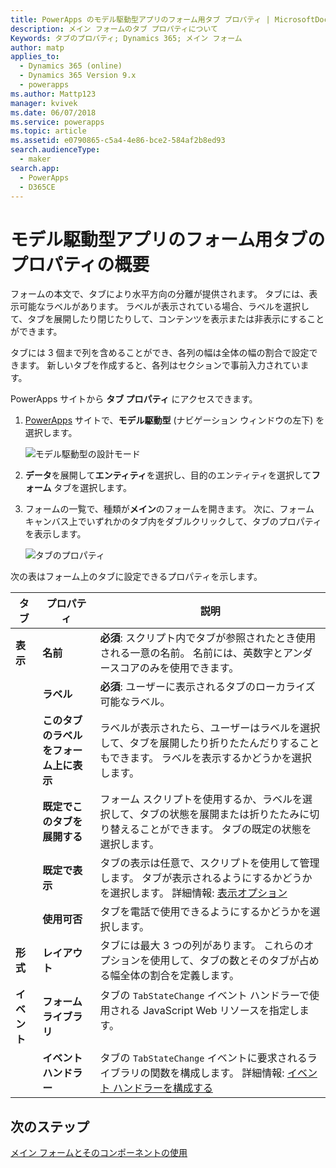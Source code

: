```yaml
---
title: PowerApps のモデル駆動型アプリのフォーム用タブ プロパティ | MicrosoftDocs
description: メイン フォームのタブ プロパティについて
Keywords: タブのプロパティ; Dynamics 365; メイン フォーム
author: matp
applies_to:
  - Dynamics 365 (online)
  - Dynamics 365 Version 9.x
  - powerapps
ms.author: Mattp123
manager: kvivek
ms.date: 06/07/2018
ms.service: powerapps
ms.topic: article
ms.assetid: e0790865-c5a4-4e86-bce2-584af2b8ed93
search.audienceType:
  - maker
search.app:
  - PowerApps
  - D365CE
---
```

# <a name="tab-properties-for-model-driven-app-forms-overview"></a>モデル駆動型アプリのフォーム用タブのプロパティの概要

 フォームの本文で、タブにより水平方向の分離が提供されます。 タブには、表示可能なラベルがあります。 ラベルが表示されている場合、ラベルを選択して、タブを展開したり閉じたりして、コンテンツを表示または非表示にすることができます。  
  
 タブには 3 個まで列を含めることができ、各列の幅は全体の幅の割合で設定できます。 新しいタブを作成すると、各列はセクションで事前入力されています。  

PowerApps サイトから **タブ プロパティ** にアクセスできます。 
1.  [PowerApps](https://web.powerapps.com/?utm_source=padocs&utm_medium=linkinadoc&utm_campaign=referralsfromdoc) サイトで、**モデル駆動型** (ナビゲーション ウィンドウの左下) を選択します。  

     ![モデル駆動型の設計モード](media/model-driven-switch.png)

2.  **データ**を展開して**エンティティ**を選択し、目的のエンティティを選択して**フォーム** タブを選択します。  

3.  フォームの一覧で、種類が**メイン**のフォームを開きます。 次に、フォーム キャンバス上でいずれかのタブ内をダブルクリックして、タブのプロパティを表示します。

    ![タブのプロパティ](media/tab-properties.png)
  
 次の表はフォーム上のタブに設定できるプロパティを示します。
  
|タブ​​|プロパティ|説明|  
|---------|--------------|-----------------|  
|**表示**|**名前**|**必須**: スクリプト内でタブが参照されたとき使用される一意の名前。 名前には、英数字とアンダースコアのみを使用できます。|  
||**ラベル**|**必須**: ユーザーに表示されるタブのローカライズ可能なラベル。|  
||**このタブのラベルをフォーム上に表示**|ラベルが表示されたら、ユーザーはラベルを選択して、タブを展開したり折りたたんだりすることもできます。 ラベルを表示するかどうかを選択します。|  
||**既定でこのタブを展開する**|フォーム スクリプトを使用するか、ラベルを選択して、タブの状態を展開または折りたたみに切り替えることができます。 タブの既定の状態を選択します。|  
||**既定で表示**|タブの表示は任意で、スクリプトを使用して管理します。 タブが表示されるようにするかどうかを選択します。 詳細情報: [表示オプション](visibility-options-legacy.md)|  
||**使用可否**|タブを電話で使用できるようにするかどうかを選択します。|  
|**形式**|**レイアウト**|タブには最大 3 つの列があります。 これらのオプションを使用して、タブの数とそのタブが占める幅全体の割合を定義します。|  
|**イベント**|**フォーム ライブラリ**|タブの `TabStateChange` イベント ハンドラーで使用される JavaScript Web リソースを指定します。<br /><br />|  
||**イベント ハンドラー**|タブの `TabStateChange` イベントに要求されるライブラリの関数を構成します。 詳細情報: [イベント ハンドラーを構成する](configure-event-handlers-legacy.md)|  
  
## <a name="next-steps"></a>次のステップ

[メイン フォームとそのコンポーネントの使用](use-main-form-and-components.md)
